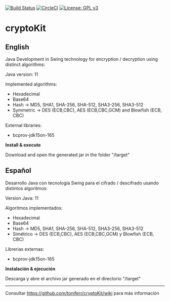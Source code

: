 [![Build Status](https://travis-ci.org/toniferr/cryptoKit.svg?branch=master)](https://travis-ci.org/toniferr/cryptoKit) [![CircleCI](https://circleci.com/gh/toniferr/cryptoKit.svg?style=svg)](https://circleci.com/gh/toniferr/cryptoKit) [![License: GPL v3](https://img.shields.io/badge/License-GPLv3-blue.svg)](https://www.gnu.org/licenses/gpl-3.0)

# cryptoKit

## English

Java Development in Swing technology for encryption / decryption using distinct algorithms:

Java version: 11

Implemented algorithms:

- Hexadecimal
- Base64
- Hash -> MD5, SHA1, SHA-256, SHA-512, SHA3-256, SHA3-512
- Symmetric -> DES (ECB,CBC), AES (ECB,CBC,GCM) and Blowfish (ECB, CBC)

External libraries: 
- bcprov-jdk15on-165

**Install & execute**

Download and open the generated jar in the folder "/target"

## Español

Desarrollo Java con tecnología Swing para el cifrado / descifrado usando distintos algoritmos:

Version Java: 11

Algoritmos implementados:

- Hexadecimal
- Base64
- Hash -> MD5, SHA1, SHA-256, SHA-512, SHA3-256, SHA3-512
- Simétrico -> DES (ECB,CBC), AES (ECB,CBC,GCM) y Blowfish (ECB, CBC)

Librerias externas: 
- bcprov-jdk15on-165

**Instalación & ejecución**

Descarga y abre el archivo jar generado en el directorio "/target"

--------------------------------------------------------------------------------------------------------------

Consultar https://github.com/toniferr/cryptoKit/wiki para más información
